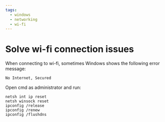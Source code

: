 ```yaml
---
tags:
  - windows
  - networking
  - wi-fi
---
```


# Solve wi-fi connection issues

When connecting to wi-fi, sometimes Windows shows the following error message:

```
No Internet, Secured
```

Open cmd as administrator and run:
```batch
netsh int ip reset
netsh winsock reset
ipconfig /release
ipconfig /renew
ipconfig /flushdns
```
